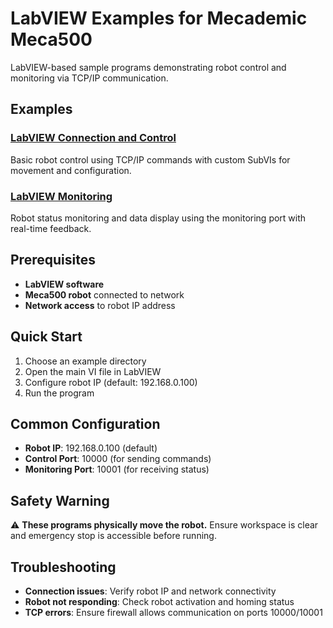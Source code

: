# LabVIEW Examples for Mecademic Meca500

LabVIEW-based sample programs demonstrating robot control and monitoring via TCP/IP communication.

## Examples

### [LabVIEW Connection and Control](./LabVIEW%20Connection%20and%20Control/)
Basic robot control using TCP/IP commands with custom SubVIs for movement and configuration.

### [LabVIEW Monitoring](./LabVIEW%20Monitoring/)
Robot status monitoring and data display using the monitoring port with real-time feedback.

## Prerequisites

- **LabVIEW software**
- **Meca500 robot** connected to network
- **Network access** to robot IP address

## Quick Start

1. Choose an example directory
2. Open the main VI file in LabVIEW
3. Configure robot IP (default: 192.168.0.100)
4. Run the program

## Common Configuration

- **Robot IP**: 192.168.0.100 (default)
- **Control Port**: 10000 (for sending commands)
- **Monitoring Port**: 10001 (for receiving status)

## Safety Warning

⚠️ **These programs physically move the robot.** Ensure workspace is clear and emergency stop is accessible before running.

## Troubleshooting

- **Connection issues**: Verify robot IP and network connectivity
- **Robot not responding**: Check robot activation and homing status
- **TCP errors**: Ensure firewall allows communication on ports 10000/10001